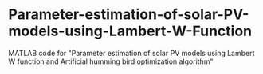 # Parameter-estimation-of-solar-PV-models-using-Lambert-W-Function
MATLAB code for "Parameter estimation of solar PV models using Lambert W function and Artificial humming bird optimization algorithm"
